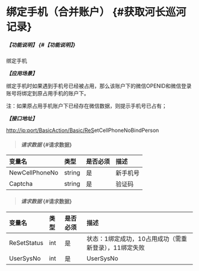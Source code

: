 # 绑定手机（合并账户） {#获取河长巡河记录}

##### _【功能说明】_ {#【功能说明】}

绑定手机

_**【应用场景】**_

绑定手机时如果遇到手机号已经被占用，那么该账户下的微信OPENID和微信登录账号将绑定到原占用手机的账户下。

注：如果原占用手机账户下已经存在微信数据，则提示手机号已占有；

_**【接口地址】**_

[http://ip:port/BasicAction/](http://ip:port/HMQuery/PatrolRiver/GetPatrolRivers)[Basic](http://ip:port/HMQuery/PatrolRiver/GetPatrolRivers)[/ReS](http://ip:port/HMQuery/PatrolRiver/GetPatrolRivers)etCellPhoneNoBindPerson

> #### _请求数据_ {#请求数据}

| 变量名 | 类型 | 是否必须 | 描述 |
| :--- | :--- | :--- | :--- |
| NewCellPhoneNo | string | 是 | 新手机号 |
| Captcha | string | 是 | 验证码 |

> #### _请求数据_ {#请求数据}

| 变量名 | 类型 | 是否必须 | 描述 |
| :--- | :--- | :--- | :--- |
| ReSetStatus | int | 是 | 状态：1绑定成功，10占用成功（需重新登录），11绑定失败 |
| UserSysNo| int | 是 | UserSysNo |






